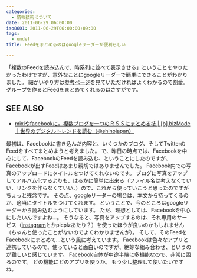 ```yaml
---
categories:
  - 情報技術について
date: 2011-06-29 06:00:00
iso8601: 2011-06-29T06:00:00+09:00
tags:
  - undef
title: Feedをまとめるのはgoogleリーダーが便利らしい

---
```


<p>「複数のFeedを読み込んで、時系列に並べて表示させる」ということをやりたかったわけですが、意外なことにgoogleリーダーで簡単にできることがわかりました。
細かいやり方は<a href="http://www.shinojapan.biz/2009/03/skill/851.html">参考ページ</a>を見ていただければよくわかるので割愛。
グループを作るとFeedをまとめてくれるのはさすがです。</p>

<div id="see_also">
<h2>SEE ALSO</h2>
<ul>
<li><a href="http://www.shinojapan.biz/2009/03/skill/851.html">mixiやfacebookに。複数ブログを一つのＲＳＳにまとめる技 | [b] bizMode｜世界のデジタルトレンドを読む（@shinojapan）</a></li>
</ul>
</div>

<p>
最初は、Facebookに書き込んだ内容と、いくつかのブログ、そしてTwitterのFeedをすべてまとめようと考えました。
で、昨日の時点では、Facebookを中心にして、FacebookのFeedを読み込む、ということにしたのですが、Facebookが出すFeedはあまり親切ではありませんでした。
Facebook内での写真のアップロードにタイトルをつけてくれないのです。
ブログに写真をアップしてアルバム化するよりも、はるかに簡単に出来る（ファイル名は考えなくていい、リンクを作らなくていい、）ので、これから使っていこうと思ったのですがちょっと残念です。
その点、googleリーダーの場合は、本文から持ってくるのか、適当にタイトルをつけてくれます。
ということで、今のところはgoogleリーダーから読み込むようにしています。
ただ、理想としては、Facebookを中心にしたいんですよね&#133;。
そうなると、写真をアップするのは、それ専用のサービス（<a href="http://instagram.com/">instagram</a>とかpicplzあたり？）を使ったほうが良いのかもしれません（ちゃんと使ったことがないのでよくわかりませんが）。
そして、そのFeedをFacebookにまとめて&#133;という風に考えています。
Facebookは色々なアプリと連携しているので、使っていると面白いのですが、絶妙な組み合わせ、というのが難しいと感じています。
Facebook自体が中途半端に多機能なので、非常に困るのです。
どの機能にどのアプリを使うか。
もう少し整理して使いたいですね。</p>
    	